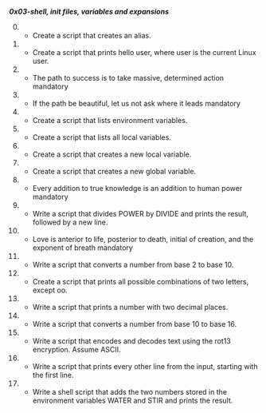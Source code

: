 ***0x03-shell, init files, variables and expansions***

0. - Create a script that creates an alias.

1. - Create a script that prints hello user, where user is the current Linux user.

2. - The path to success is to take massive, determined action mandatory

3. - If the path be beautiful, let us not ask where it leads mandatory

4. - Create a script that lists environment variables.

5. - Create a script that lists all local variables.

6. - Create a script that creates a new local variable.

7. - Create a script that creates a new global variable.

8. - Every addition to true knowledge is an addition to human power mandatory

9. - Write a script that divides POWER by DIVIDE and prints the result, followed by a new line.

10. - Love is anterior to life, posterior to death, initial of creation, and the exponent of breath mandatory

11. - Write a script that converts a number from base 2 to base 10.

12. - Create a script that prints all possible combinations of two letters, except oo.

13. - Write a script that prints a number with two decimal places.

14. - Write a script that converts a number from base 10 to base 16.

15. - Write a script that encodes and decodes text using the rot13 encryption. Assume ASCII.

16. - Write a script that prints every other line from the input, starting with the first line.

17. - Write a shell script that adds the two numbers stored in the environment variables WATER and STIR and prints the result.

